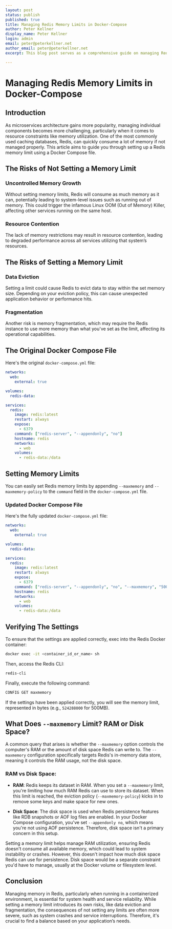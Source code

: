 ```yaml
---
layout: post
status: publish
published: true
title: Managing Redis Memory Limits in Docker-Compose
author: Peter Kellner
display_name: Peter Kellner
login: admin
email: peter@peterkellner.net
author_email: peter@peterkellner.net
excerpt: This blog post serves as a comprehensive guide on managing Redis memory limits using a Docker Compose file. It covers the risks of not setting a memory limit—like uncontrolled memory growth and resource contention—as well as the potential downsides of setting one, such as data eviction. The post provides step-by-step instructions to modify the docker-compose.yml file, allowing for memory restrictions, and how to verify that the settings are correctly applied.

---
```


# Managing Redis Memory Limits in Docker-Compose

## Introduction

As microservices architecture gains more popularity, managing individual components becomes more challenging, particularly when it comes to resource constraints like memory utilization. One of the most commonly used caching databases, Redis, can quickly consume a lot of memory if not managed properly. This article aims to guide you through setting up a Redis memory limit using a Docker Compose file.

## The Risks of Not Setting a Memory Limit

### Uncontrolled Memory Growth

Without setting memory limits, Redis will consume as much memory as it can, potentially leading to system-level issues such as running out of memory. This could trigger the infamous Linux OOM (Out of Memory) Killer, affecting other services running on the same host.

### Resource Contention

The lack of memory restrictions may result in resource contention, leading to degraded performance across all services utilizing that system’s resources.

## The Risks of Setting a Memory Limit

### Data Eviction

Setting a limit could cause Redis to evict data to stay within the set memory size. Depending on your eviction policy, this can cause unexpected application behavior or performance hits.

### Fragmentation

Another risk is memory fragmentation, which may require the Redis instance to use more memory than what you've set as the limit, affecting its operational capabilities.

## The Original Docker Compose File

Here's the original `docker-compose.yml` file:

```yaml
networks:
  web:
    external: true

volumes:
  redis-data:

services:
  redis:
    image: redis:latest
    restart: always
    expose:
      - 6379
    command: ["redis-server", "--appendonly", "no"]
    hostname: redis
    networks:
      - web
    volumes:
      - redis-data:/data
```

## Setting Memory Limits

You can easily set Redis memory limits by appending `--maxmemory` and `--maxmemory-policy` to the `command` field in the `docker-compose.yml` file.

### Updated Docker Compose File

Here's the fully updated `docker-compose.yml` file:

```yaml
networks:
  web:
    external: true

volumes:
  redis-data:

services:
  redis:
    image: redis:latest
    restart: always
    expose:
      - 6379
    command: ["redis-server", "--appendonly", "no", "--maxmemory", "500mb", "--maxmemory-policy", "allkeys-lru"]
    hostname: redis
    networks:
      - web
    volumes:
      - redis-data:/data
```

## Verifying The Settings

To ensure that the settings are applied correctly, exec into the Redis Docker container:

```bash
docker exec -it <container_id_or_name> sh
```

Then, access the Redis CLI:

```bash
redis-cli
```

Finally, execute the following command:

```bash
CONFIG GET maxmemory
```

If the settings have been applied correctly, you will see the memory limit, represented in bytes (e.g., `524288000` for 500MB).

## What Does `--maxmemory` Limit? RAM or Disk Space?

A common query that arises is whether the `--maxmemory` option controls the computer's RAM or the amount of disk space Redis can write to. The `--maxmemory` configuration specifically targets Redis's in-memory data store, meaning it controls the RAM usage, not the disk space.

### RAM vs Disk Space:

* **RAM**: Redis keeps its dataset in RAM. When you set a `--maxmemory` limit, you're limiting how much RAM Redis can use to store its dataset. When this limit is reached, the eviction policy (`--maxmemory-policy`) kicks in to remove some keys and make space for new ones.

* **Disk Space**: The disk space is used when Redis persistence features like RDB snapshots or AOF log files are enabled. In your Docker Compose configuration, you've set `--appendonly no`, which means you're not using AOF persistence. Therefore, disk space isn't a primary concern in this setup.


Setting a memory limit helps manage RAM utilization, ensuring Redis doesn't consume all available memory, which could lead to system instability or crashes. However, this doesn't impact how much disk space Redis can use for persistence. Disk space would be a separate constraint you'd have to manage, usually at the Docker volume or filesystem level.

## Conclusion

Managing memory in Redis, particularly when running in a containerized environment, is essential for system health and service reliability. While setting a memory limit introduces its own risks, like data eviction and fragmentation, the consequences of not setting any limits are often more severe, such as system crashes and service interruptions. Therefore, it's crucial to find a balance based on your application’s needs.